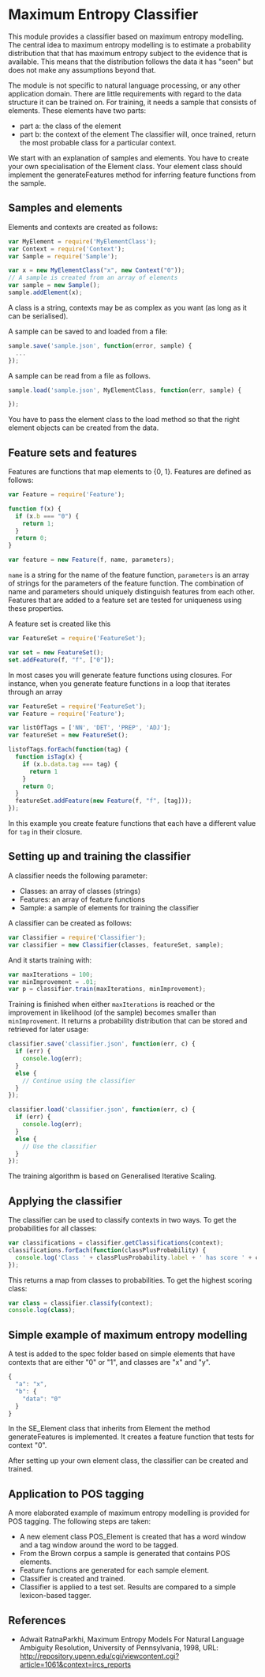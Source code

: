 # Maximum Entropy Classifier
This module provides a classifier based on maximum entropy modelling. The central idea to maximum entropy modelling is to estimate a probability distribution that that has maximum entropy subject to the evidence that is available. This means that the distribution follows the data it has "seen" but does not make any assumptions beyond that.

The module is not specific to natural language processing, or any other application domain. There are little requirements with regard to the data structure it can be trained on. For training, it needs a sample that consists of elements. These elements have two parts:
* part a: the class of the element
* part b: the context of the element
The classifier will, once trained, return the most probable class for a particular context.

We start with an explanation of samples and elements. You have to create your own specialisation of the Element class. Your element class should implement the generateFeatures method for inferring feature functions from the sample.

## Samples and elements
Elements and contexts are created as follows:

```javascript
var MyElement = require('MyElementClass');
var Context = require('Context');
var Sample = require('Sample');

var x = new MyElementClass("x", new Context("0"));
// A sample is created from an array of elements
var sample = new Sample();
sample.addElement(x);
```
A class is a string, contexts may be as complex as you want (as long as it can be serialised).

A sample can be saved to and loaded from a file:
```javascript
sample.save('sample.json', function(error, sample) {
  ...
});
```
A sample can be read from a file as follows.

```javascript
sample.load('sample.json', MyElementClass, function(err, sample) {

});
```
You have to pass the element class to the load method so that the right element objects can be created from the data.

## Feature sets and features
Features are functions that map elements to {0, 1}. Features are defined as follows:
```javascript
var Feature = require('Feature');

function f(x) {
  if (x.b === "0") {
    return 1;
  }
  return 0;
}

var feature = new Feature(f, name, parameters);
```
<code>name</code> is a string for the name of the feature function, <code>parameters</code> is an array of strings for the parameters of the feature function. The combination of name and parameters should uniquely distinguish features from each other. Features that are added to a feature set are tested for uniqueness using these properties.

A feature set is created like this
```javascript
var FeatureSet = require('FeatureSet');

var set = new FeatureSet();
set.addFeature(f, "f", ["0"]);
```

In most cases you will generate feature functions using closures. For instance, when you generate feature functions in a loop that iterates through an array
```javascript
var FeatureSet = require('FeatureSet');
var Feature = require('Feature');

var listOfTags = ['NN', 'DET', 'PREP', 'ADJ'];
var featureSet = new FeatureSet();

listofTags.forEach(function(tag) {
  function isTag(x) {
    if (x.b.data.tag === tag) {
      return 1
    }
    return 0;
  }
  featureSet.addFeature(new Feature(f, "f", [tag]));
});
```
In this example you create feature functions that each have a different value for <code>tag</code> in their closure.

## Setting up and training the classifier
A classifier needs the following parameter:
* Classes: an array of classes (strings)
* Features: an array of feature functions
* Sample: a sample of elements for training the classifier

A classifier can be created as follows:
```javascript
var Classifier = require('Classifier');
var classifier = new Classifier(classes, featureSet, sample);
```
And it starts training with:
```javascript
var maxIterations = 100;
var minImprovement = .01;
var p = classifier.train(maxIterations, minImprovement);
```
Training is finished when either <code>maxIterations</code> is reached or the improvement in likelihood (of the sample) becomes smaller than <code>minImprovement</code>. It returns a probability distribution that can be stored and retrieved for later usage:
```javascript
classifier.save('classifier.json', function(err, c) {
  if (err) {
    console.log(err);
  }
  else {
    // Continue using the classifier
  }
});

classifier.load('classifier.json', function(err, c) {
  if (err) {
    console.log(err);
  }
  else {
    // Use the classifier
  }
});
```

The training algorithm is based on Generalised Iterative Scaling.

## Applying the classifier
The classifier can be used to classify contexts in two ways. To get the probabilities for all classes:
```javascript
var classifications = classifier.getClassifications(context);
classifications.forEach(function(classPlusProbability) {
  console.log('Class ' + classPlusProbability.label + ' has score ' + classPlusProbability.value);
});
```
This returns a map from classes to probabilities.
To get the highest scoring class:
```javascript
var class = classifier.classify(context);
console.log(class);
```

## Simple example of maximum entropy modelling
A  test is added to the spec folder based on simple elements that have contexts that are either "0" or "1", and classes are "x" and "y".
```javascript
{
  "a": "x",
  "b": {
    "data": "0"
  }
}
```
In the SE_Element class that inherits from Element the method generateFeatures is implemented. It creates a feature function that tests for context "0".

After setting up your own element class, the classifier can be created and trained.

## Application to POS tagging
A more elaborated example of maximum entropy modelling is provided for POS tagging. The following steps are taken:
* A new element class POS_Element is created that has a word window and a tag window around the word to be tagged.
* From the Brown corpus a sample is generated that contains POS elements.
* Feature functions are generated for each sample element.
* Classifier is created and trained.
* Classifier is applied to a test set. Results are compared to a simple lexicon-based tagger.  

## References
* Adwait RatnaParkhi, Maximum Entropy Models For Natural Language Ambiguity Resolution, University of Pennsylvania, 1998, URL: http://repository.upenn.edu/cgi/viewcontent.cgi?article=1061&context=ircs_reports
